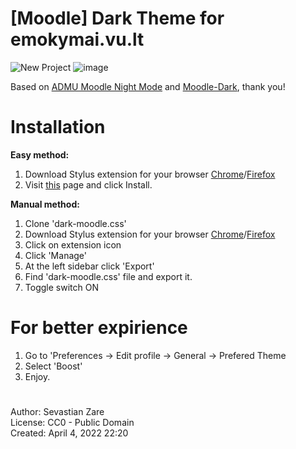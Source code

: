 # [Moodle] Dark Theme for emokymai.vu.lt

![New Project](https://user-images.githubusercontent.com/26182157/161755141-23048e45-b42c-4f85-a634-5728da804850.png)
![image](https://user-images.githubusercontent.com/26182157/161785664-8db3a712-9a61-49df-92eb-bf0a502b822e.png)




Based on <a href="https://github.com/deionmenor/moodle-night-mode">ADMU Moodle Night Mode</a> and  <a href="https://github.com/GioIacca9/Moodle-Dark">Moodle-Dark</a>, thank you!
# Installation 
  **Easy method:** <br>
  1. Download Stylus extension for your browser <a href="https://chrome.google.com/webstore/detail/stylus/clngdbkpkpeebahjckkjfobafhncgmne?hl=en">Chrome</a>/<a href="https://addons.mozilla.org/en-US/firefox/addon/styl-us/">Firefox</a>
  2. Visit <a href="https://userstyles.world/style/4009/moodle-emokimay-dark-theme-vu-lt">this</a> page and click Install.<br>

  **Manual method:** <br>
  1. Clone 'dark-moodle.css'
  2. Download Stylus extension for your browser <a href="https://chrome.google.com/webstore/detail/stylus/clngdbkpkpeebahjckkjfobafhncgmne?hl=en">Chrome</a>/<a href="https://addons.mozilla.org/en-US/firefox/addon/styl-us/">Firefox</a>
  3. Click on extension icon
  4. Click 'Manage'
  5. At the left sidebar click 'Export'
  6. Find 'dark-moodle.css' file and export it.
  7. Toggle switch ON<br>

# For better expirience
1. Go to 'Preferences -> Edit profile -> General -> Prefered Theme
2. Select 'Boost'
3. Enjoy.

#
Author: Sevastian Zare <br>
License: CC0 - Public Domain <br>
Created: April 4, 2022 22:20

